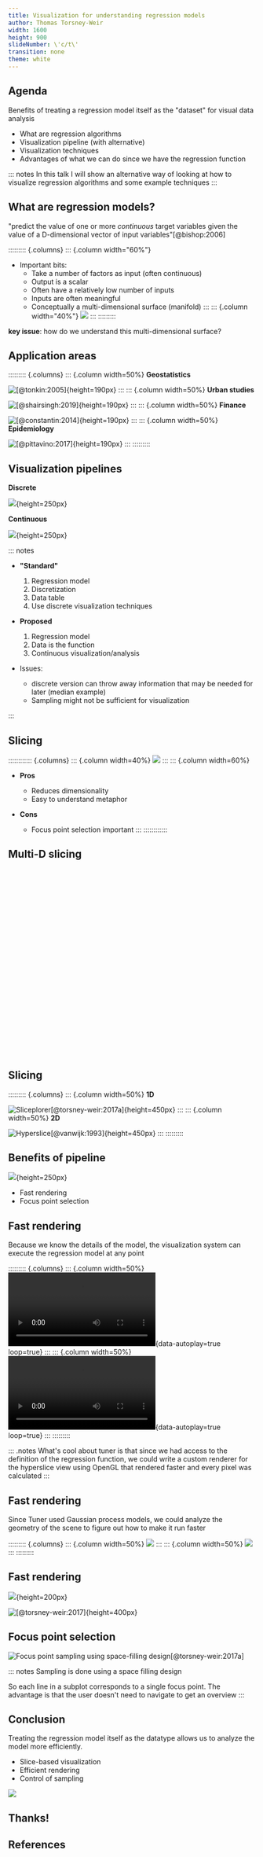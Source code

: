 ```yaml
---
title: Visualization for understanding regression models
author: Thomas Torsney-Weir
width: 1600
height: 900
slideNumber: \'c/t\'
transition: none
theme: white
---
```


## Agenda

Benefits of treating a regression model itself as the "dataset" for visual
data analysis

* What are regression algorithms
* Visualization pipeline (with alternative)
* Visualization techniques
* Advantages of what we can do since we have the regression function

::: notes
In this talk I will show an alternative way of looking at how to visualize 
regression algorithms and some example techniques
:::

## What are regression models?

"predict the value of one or more *continuous* target variables given the value
of a D-dimensional vector of input variables"[@bishop:2006]

::::::::: {.columns}
::: {.column width="60%"}

* Important bits:
    - Take a number of factors as input (often continuous)
    - Output is a scalar
    - Often have a relatively low number of inputs
    - Inputs are often meaningful
    - Conceptually a multi-dimensional surface (manifold)
:::
::: {.column width="40%"}
![](images/regression.png)
:::
:::::::::

**key issue**: how do we understand this multi-dimensional surface?

## Application areas

::::::::: {.columns}
::: {.column width=50%}
**Geostatistics**

![[@tonkin:2005]](images/geology.png){height=190px}
::: 
::: {.column width=50%}
**Urban studies**

![[@shairsingh:2019]](images/urban.jpg){height=190px}
:::
::: {.column width=50%}
**Finance**

![[@constantin:2014]](images/finance.png){height=190px}
:::
::: {.column width=50%}
**Epidemiology**

![[@pittavino:2017]](images/epidemiology_bn.jpg){height=190px}
:::
:::::::::

## Visualization pipelines

**Discrete**

![](images/discrete_pipeline.svg){height=250px}

**Continuous**

![](images/continuous_pipeline.svg){height=250px}

::: notes

* **"Standard"**
    1. Regression model
    2. Discretization
    3. Data table
    4. Use discrete visualization techniques
* **Proposed**
    1. Regression model
    2. Data is the function
    3. Continuous visualization/analysis

* Issues:
    - discrete version can throw away information that may be needed for later (median example)
    - Sampling might not be sufficient for visualization

:::

## Slicing

:::::::::::: {.columns}
::: {.column width=40%}
![](images/slicing_med.png)
:::
::: {.column width=60%}
* **Pros**
    - Reduces dimensionality
    - Easy to understand metaphor

* **Cons**
    - Focus point selection important
:::
:::::::::::: 

## Multi-D slicing

<svg viewBox="0 0 400 300">
  <svg data-fragment-index="1" viewBox="0 0 400 300">
    <use xlink:href="images/slicing_diagram.svg#layer1">
  </svg>
  <svg class="fragment" data-fragment-index="2" viewBox="0 0 400 300">
    <use xlink:href="images/slicing_diagram.svg#layer4">
  </svg>
  <svg class="fragment" data-fragment-index="3" viewBox="0 0 400 300">
    <use xlink:href="images/slicing_diagram.svg#layer2">
  </svg>
  <svg class="fragment" data-fragment-index="4" viewBox="0 0 400 300">
    <use xlink:href="images/slicing_diagram.svg#layer3">
  </svg>
</svg>

## Slicing

::::::::: {.columns}
::: {.column width=50%}
**1D**

![Sliceplorer[@torsney-weir:2017a]](images/distribution_sp.png){height=450px}
:::
::: {.column width=50%}
**2D**

![Hyperslice[@vanwijk:1993]](images/distribution_hs.png){height=450px}
:::
:::::::::

## Benefits of pipeline

![](images/continuous_pipeline.svg){height=250px}

* Fast rendering
* Focus point selection

## Fast rendering

Because we know the details of the model, the visualization system can execute
the regression model at any point

::::::::: {.columns}
::: {.column width=50%}
![](movies/3fps_slicing.mov){data-autoplay=true loop=true}
:::
::: {.column width=50%}
![](movies/30fps_slicing.mov){data-autoplay=true loop=true}
:::
::::::::: 

::: .notes
What's cool about tuner is that since we had access to the definition of the
regression function, we could write a custom renderer for the hyperslice view
using OpenGL that rendered faster and every pixel was calculated
:::

## Fast rendering

Since Tuner used Gaussian process models, we could analyze the geometry of the
scene to figure out how to make it run faster

::::::::: {.columns}
::: {.column width=50%}
![](images/fast_gp1.png)
:::
::: {.column width=50%}
![](images/fast_gp2.png)
:::
:::::::::

## Fast rendering

![](images/gpu_pipeline.png){height=200px}

![[@torsney-weir:2017]](images/timing_prediction.png){height=400px}

## Focus point selection

![Focus point sampling using space-filling design[@torsney-weir:2017a]](images/sample_slicing.png)

::: notes
Sampling is done using a space filling design 

So each line in a subplot corresponds to a single focus point. The advantage
is that the user doesn't need to navigate to get an overview
:::


## Conclusion

Treating the regression model itself as the datatype allows us to analyze 
the model more efficiently.

* Slice-based visualization
* Efficient rendering
* Control of sampling

![](images/continuous_pipeline.svg)

## Thanks!


## References

